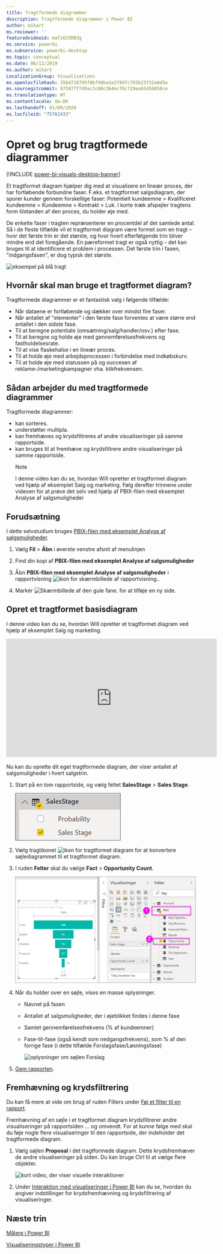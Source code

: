 ```yaml
---
title: Tragtformede diagrammer
description: Tragtformede diagrammer i Power BI
author: mihart
ms.reviewer: ''
featuredvideoid: maTzOJSRB3g
ms.service: powerbi
ms.subservice: powerbi-desktop
ms.topic: conceptual
ms.date: 06/12/2019
ms.author: mihart
LocalizationGroup: Visualizations
ms.openlocfilehash: 356d738795f8bf99ba1e2f8dfc705b23f52a6d5e
ms.sourcegitcommit: 97597ff7d9ac2c08c364ecf0c729eab5d59850ce
ms.translationtype: HT
ms.contentlocale: da-DK
ms.lasthandoff: 01/09/2020
ms.locfileid: "75762433"
---
```

# <a name="create-and-use-funnel-charts"></a>Opret og brug tragtformede diagrammer

[!INCLUDE [power-bi-visuals-desktop-banner](../includes/power-bi-visuals-desktop-banner.md)]

Et tragtformet diagram hjælper dig med at visualisere en lineær proces, der har fortløbende forbundne faser. F.eks. et tragtformet salgsdiagram, der sporer kunder gennem forskellige faser: Potentielt kundeemne \> Kvalificeret kundeemne \> Kundeemne \> Kontrakt \> Luk.  I korte træk afspejler tragtens form tilstanden af den proces, du holder øje med.

De enkelte faser i tragten repræsenterer en procentdel af det samlede antal. Så i de fleste tilfælde vil et tragtformet diagram være formet som en tragt – hvor det første trin er det største, og hvor hvert efterfølgende trin bliver mindre end det foregående.  En pæreformet tragt er også nyttig – det kan bruges til at identificere et problem i processen.  Det første trin i fasen, "indgangsfasen", er dog typisk det største.

![eksempel på blå tragt](media/power-bi-visualization-funnel-charts/funnelplain.png)

## <a name="when-to-use-a-funnel-chart"></a>Hvornår skal man bruge et tragtformet diagram?
Tragtformede diagrammer er et fantastisk valg i følgende tilfælde:

* Når dataene er fortløbende og dækker over mindst fire faser.
* Når antallet af "elementer" i den første fase forventes at være større end antallet i den sidste fase.
* Til at beregne potentiale (omsætning/salg/handler/osv.) efter fase.
* Til at beregne og holde øje med gennemførelsesfrekvens og fastholdelsesrate.
* Til at vise flaskehalse i en lineær proces.
* Til at holde øje med arbejdsprocessen i forbindelse med indkøbskurv.
* Til at holde øje med statussen på og succesen af reklame-/marketingkampagner vha. klikfrekvensen.

## <a name="working-with-funnel-charts"></a>Sådan arbejder du med tragtformede diagrammer
Tragtformede diagrammer:

* kan sorteres.
* understøtter multipla.
* kan fremhæves og krydsfiltreres af andre visualiseringer på samme rapportside.
* kan bruges til at fremhæve og krydsfiltrere andre visualiseringer på samme rapportside.
   > [!NOTE]
   > I denne video kan du se, hvordan Will opretter et tragtformet diagram ved hjælp af eksemplet Salg og marketing. Følg derefter trinnene under videoen for at prøve det selv ved hjælp af PBIX-filen med eksemplet Analyse af salgsmuligheder
   > 
   > 
## <a name="prerequisite"></a>Forudsætning

I dette selvstudium bruges [PBIX-filen med eksemplet Analyse af salgsmuligheder](https://download.microsoft.com/download/9/1/5/915ABCFA-7125-4D85-A7BD-05645BD95BD8/Opportunity%20Analysis%20Sample%20PBIX.pbix
).

1. Vælg **Fil** > **Åbn** i øverste venstre afsnit af menulinjen
   
2. Find din kopi af **PBIX-filen med eksemplet Analyse af salgsmuligheder**

1. Åbn **PBIX-filen med eksemplet Analyse af salgsmuligheder** i rapportvisning ![ikon for skærmbillede af rapportvisning.](media/power-bi-visualization-kpi/power-bi-report-view.png).

1. Markér ![Skærmbillede af den gule fane.](media/power-bi-visualization-kpi/power-bi-yellow-tab.png) for at tilføje en ny side.


## <a name="create-a-basic-funnel-chart"></a>Opret et tragtformet basisdiagram
I denne video kan du se, hvordan Will opretter et tragtformet diagram ved hjælp af eksemplet Salg og marketing.

<iframe width="560" height="315" src="https://www.youtube.com/embed/qKRZPBnaUXM" frameborder="0" allow="autoplay; encrypted-media" allowfullscreen></iframe>


Nu kan du oprette dit eget tragtformede diagram, der viser antallet af salgsmuligheder i hvert salgstrin.

1. Start på en tom rapportside, og vælg feltet **SalesStage** \> **Sales Stage**.
   
    ![vælg Salgsstadie](media/power-bi-visualization-funnel-charts/funnelselectfield-new.png)

1. Vælg tragtikonet ![ikon for tragtformet diagram](media/power-bi-visualization-funnel-charts/power-bi-funnel-icon.png) for at konvertere søjlediagrammet til et tragtformet diagram.

2. I ruden **Felter** skal du vælge **Fact** \> **Opportunity Count**.
   
    ![byg det tragtformede diagram](media/power-bi-visualization-funnel-charts/power-bi-funnel-2.png)
4. Når du holder over en søjle, vises en masse oplysninger.
   
   * Navnet på fasen
   * Antallet af salgsmuligheder, der i øjeblikket findes i denne fase
   * Samlet gennemførelsesfrekvens (% af kundeemner) 
   * Fase-til-fase (også kendt som nedgangsfrekvens), som % af den forrige fase (i dette tilfælde Forslagsfase/Løsningsfase)
     
     ![oplysninger om søjlen Forslag](media/power-bi-visualization-funnel-charts/funnelhover-new.png)

6. [Gem rapporten](../service-report-save.md).

## <a name="highlighting-and-cross-filtering"></a>Fremhævning og krydsfiltrering
Du kan få mere at vide om brug af ruden Filters under [Føj et filter til en rapport](../power-bi-report-add-filter.md).

Fremhævning af en søjle i et tragtformet diagram krydsfiltrerer andre visualiseringer på rapportsiden ... og omvendt. For at kunne følge med skal du føje nogle flere visualiseringer til den rapportside, der indeholder det tragtformede diagram.

1. Vælg søjlen **Proposal** i det tragtformede diagram. Dette krydsfremhæver de andre visualiseringer på siden. Du kan bruge Ctrl til at vælge flere objekter.
   
   ![kort video, der viser visuelle interaktioner](media/power-bi-visualization-funnel-charts/funnelchartnoowl.gif)
2. Under [Interaktion med visualiseringer i Power BI](../service-reports-visual-interactions.md) kan du se, hvordan du angiver indstillinger for krydsfremhævning og krydsfiltrering af visualiseringer.

## <a name="next-steps"></a>Næste trin

[Målere i Power BI](power-bi-visualization-radial-gauge-charts.md)

[Visualiseringstyper i Power BI](power-bi-visualization-types-for-reports-and-q-and-a.md)
